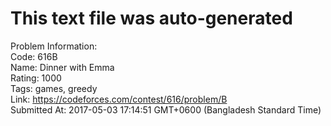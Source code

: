 # This text file was auto-generated  
  
Problem Information:  
Code: 616B  
Name: Dinner with Emma  
Rating: 1000  
Tags: games, greedy  
Link: https://codeforces.com/contest/616/problem/B  
Submitted At: 2017-05-03 17:14:51 GMT+0600 (Bangladesh Standard Time)  
